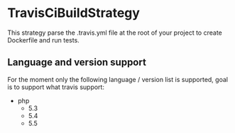 # TravisCiBuildStrategy

This strategy parse the .travis.yml file at the root of your project to create Dockerfile and run tests.

## Language and version support

For the moment only the following language / version list is supported, goal is to support what travis support:

* php
	* 5.3
	* 5.4
	* 5.5
	 